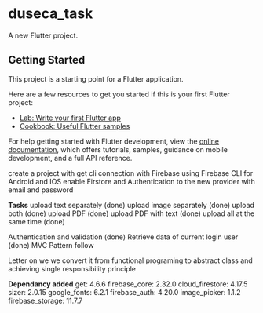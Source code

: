 # duseca_task

A new Flutter project.

## Getting Started

This project is a starting point for a Flutter application.

Here are a few resources to get you started if this is your first Flutter project:

- [Lab: Write your first Flutter app](https://docs.flutter.dev/get-started/codelab)
- [Cookbook: Useful Flutter samples](https://docs.flutter.dev/cookbook)

For help getting started with Flutter development, view the
[online documentation](https://docs.flutter.dev/), which offers tutorials,
samples, guidance on mobile development, and a full API reference.

create a project with get cli 
connection with Firebase using Firebase CLI for Android and IOS
enable Firstore and Authentication to the new provider with email and password

**Tasks**
upload text separately (done)
upload image separately (done)
upload both  (done)
upload PDF (done)
upload PDF with text (done)
upload all at the same time (done)

Authentication and validation (done)
Retrieve data of current login user (done)
MVC Pattern follow




Letter on we we convert it from functional programing to abstract class and achieving single responsibility principle 

**Dependancy added**
  get: 4.6.6
  firebase_core: 2.32.0
  cloud_firestore: 4.17.5
  sizer: 2.0.15
  google_fonts: 6.2.1
  firebase_auth: 4.20.0
  image_picker: 1.1.2
  firebase_storage: 11.7.7



